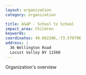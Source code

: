 ```yaml
---
layout: organization
category: organization

title: ASAP - School to School
impact_area: Children
keywords: 
coordinates: 40.862206,-73.579796
address: |
  36 Wellington Road
  Locust Valley NY 11560
---
```

Organization's overview

